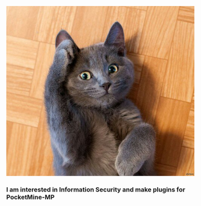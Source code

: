![Header](https://github.com/ComorDev/ComorDev/blob/main/assets/comordev.jpg)

### I am interested in Information Security and make plugins for PocketMine-MP

